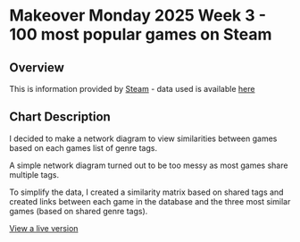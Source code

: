 # Makeover Monday 2025 Week 3 - 100 most popular games on Steam

## Overview

This is information provided by [Steam](https://store.steampowered.com/charts/mostplayed) - data used is available [here](https://data.world/makeovermonday/2025w3-steam-top-100-played-games)

## Chart Description

I decided to make a network diagram to view similarities between games based on each games list of genre tags. 

A simple network diagram turned out to be too messy as most games share multiple tags. 

To simplify the data, I created a similarity matrix based on shared tags and created links between each game in the database and the three most similar games (based on shared genre tags).

[View a live version](https://staroscik.com/vizes/steamgamesnetwork/)

